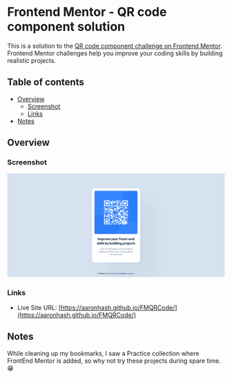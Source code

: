 # Frontend Mentor - QR code component solution

This is a solution to the [QR code component challenge on Frontend Mentor](https://www.frontendmentor.io/challenges/qr-code-component-iux_sIO_H). Frontend Mentor challenges help you improve your coding skills by building realistic projects. 

## Table of contents

- [Overview](#overview)
  - [Screenshot](#screenshot)
  - [Links](#links)
- [Notes](#acknowledgments)

## Overview

### Screenshot

![](./images/output.png)

### Links
- Live Site URL: [https://aaronhash.github.io/FMQRCode/](https://aaronhash.github.io/FMQRCode/)

## Notes

While cleaning up my bookmarks, I saw a Practice collection where FrontEnd Mentor is added, so why not try these projects during spare time. 😁
